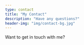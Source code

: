 ```yaml
---
type: contact
title: "My Contact"
description: "Have any questions?"
header-img: "img/contact-bg.jpg"
---
```


Want to get in touch with me?
